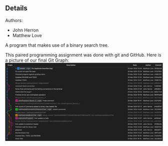 ## Details
Authors:
- John Herron
- Matthew Love

A program that makes use of a binary search tree.

This paired programming assignment was done with git and GitHub. Here is a picture of our final Git Graph:
![Final Git Graph](FinalGitGraph.png)